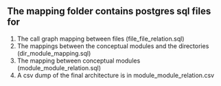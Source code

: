 ## The mapping folder contains postgres sql files for
1. The call graph mapping between files (file_file_relation.sql)
2. The mappings between the conceptual modules and the directories (dir_module_mapping.sql)
3. The mapping between conceptual modules (module_module_relation.sql)
4. A csv dump of the final architecture is in module_module_relation.csv
